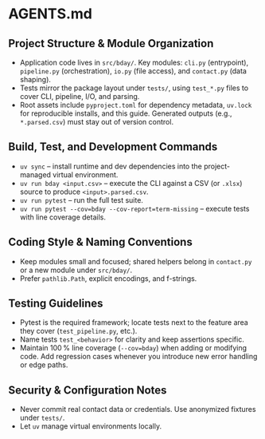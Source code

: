 # AGENTS.md

## Project Structure & Module Organization
- Application code lives in `src/bday/`. Key modules: `cli.py` (entrypoint), `pipeline.py` (orchestration), `io.py` (file access), and `contact.py` (data shaping).
- Tests mirror the package layout under `tests/`, using `test_*.py` files to cover CLI, pipeline, I/O, and parsing.
- Root assets include `pyproject.toml` for dependency metadata, `uv.lock` for reproducible installs, and this guide. Generated outputs (e.g., `*.parsed.csv`) must stay out of version control.

## Build, Test, and Development Commands
- `uv sync` – install runtime and dev dependencies into the project-managed virtual environment.
- `uv run bday <input.csv>` – execute the CLI against a CSV (or `.xlsx`) source to produce `<input>.parsed.csv`.
- `uv run pytest` – run the full test suite.
- `uv run pytest --cov=bday --cov-report=term-missing` – execute tests with line coverage details.

## Coding Style & Naming Conventions
- Keep modules small and focused; shared helpers belong in `contact.py` or a new module under `src/bday/`.
- Prefer `pathlib.Path`, explicit encodings, and f-strings.

## Testing Guidelines
- Pytest is the required framework; locate tests next to the feature area they cover (`test_pipeline.py`, etc.).
- Name tests `test_<behavior>` for clarity and keep assertions specific.
- Maintain 100 % line coverage (`--cov=bday`) when adding or modifying code. Add regression cases whenever you introduce new error handling or edge paths.

## Security & Configuration Notes
- Never commit real contact data or credentials. Use anonymized fixtures under `tests/`.
- Let `uv` manage virtual environments locally.
